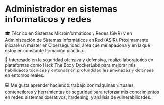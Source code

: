 <h1>Administrador en sistemas informaticos y redes</h1>

🎓 Técnico en Sistemas Microinformáticos y Redes (SMR) y en Administración de Sistemas Informáticos en Red (ASIR). Próximamente iniciaré un máster en Ciberseguridad, área que me apasiona y en la que estoy en constante formación práctica.

🔐 Interesado en la seguridad ofensiva y defensiva, realizo laboratorios en plataformas como Hack The Box y DockerLabs para mejorar mis habilidades técnicas y entender en profundidad las amenazas y defensas en entornos reales.

💻 Me gusta aprender haciendo: trabajo con máquinas virtuales, contenedores y herramientas de seguridad para reforzar mis conocimientos en redes, sistemas operativos, hardening, y análisis de vulnerabilidades.

